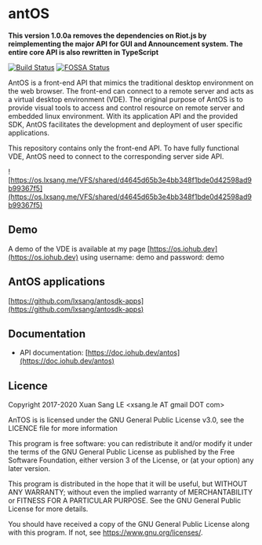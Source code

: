 # antOS

**This version 1.0.0a removes the dependencies on Riot.js by reimplementing the major API for GUI and Announcement system. The entire core API is also rewritten in TypeScript**

[![Build Status](https://travis-ci.org/lxsang/antos.svg?branch=master)](https://travis-ci.org/lxsang/antos)
[![FOSSA Status](https://app.fossa.io/api/projects/git%2Bgithub.com%2Flxsang%2Fantos.svg?type=shield)](https://app.fossa.io/projects/git%2Bgithub.com%2Flxsang%2Fantos?ref=badge_shield)

AntOS is a front-end API that mimics the traditional desktop environment on the web browser. The front-end can connect to a remote server and acts as a virtual desktop environment (VDE). The original purpose of AntOS is to provide visual tools to access and control resource on remote server
and embedded linux environment. With its application API and the provided SDK, AntOS facilitates the
development and deployment of user specific applications.

This repository contains only the front-end API. To have fully functional VDE, AntOS need to connect
to the corresponding server side API.

![https://os.lxsang.me/VFS/shared/d4645d65b3e4bb348f1bde0d42598ad9b99367f5](https://os.lxsang.me/VFS/shared/d4645d65b3e4bb348f1bde0d42598ad9b99367f5)


## Demo
A demo of the VDE is available at my page  [https://os.iohub.dev](https://os.iohub.dev) using username: demo and password: demo


## AntOS applications
[https://github.com/lxsang/antosdk-apps](https://github.com/lxsang/antosdk-apps)

## Documentation

- API documentation: [https://doc.iohub.dev/antos](https://doc.iohub.dev/antos)

## Licence

Copyright 2017-2020 Xuan Sang LE <xsang.le AT gmail DOT com>

AnTOS is is licensed under the GNU General Public License v3.0, see the LICENCE file for more information

 This program is free software: you can redistribute it and/or modify
    it under the terms of the GNU General Public License as published by
    the Free Software Foundation, either version 3 of the License, or
    (at your option) any later version.

   This program is distributed in the hope that it will be useful,
    but WITHOUT ANY WARRANTY; without even the implied warranty of
    MERCHANTABILITY or FITNESS FOR A PARTICULAR PURPOSE.  See the
    GNU General Public License for more details.

   You should have received a copy of the GNU General Public License
    along with this program.  If not, see <https://www.gnu.org/licenses/>.

